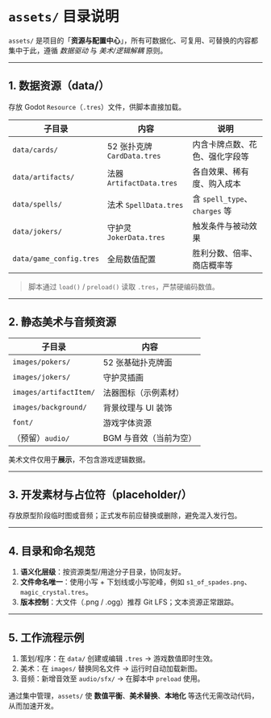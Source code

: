 # `assets/` 目录说明

`assets/` 是项目的「**资源与配置中心**」，所有可数据化、可复用、可替换的内容都集中于此，遵循 *数据驱动* 与 *美术/逻辑解耦* 原则。

---

## 1. 数据资源（data/）
存放 Godot `Resource`（`.tres`）文件，供脚本直接加载。

| 子目录 | 内容 | 说明 |
|--------|------|------|
| `data/cards/` | 52 张扑克牌 `CardData.tres` | 内含卡牌点数、花色、强化字段等 | 
| `data/artifacts/` | 法器 `ArtifactData.tres` | 各自效果、稀有度、购入成本 |
| `data/spells/` | 法术 `SpellData.tres` | 含 `spell_type`、`charges` 等 |
| `data/jokers/` | 守护灵 `JokerData.tres` | 触发条件与被动效果 |
| `data/game_config.tres` | 全局数值配置 | 胜利分数、倍率、商店概率等 |

> 脚本通过 `load()` / `preload()` 读取 `.tres`，严禁硬编码数值。

---

## 2. 静态美术与音频资源

| 子目录 | 内容 |
|--------|------|
| `images/pokers/` | 52 张基础扑克牌面 |
| `images/jokers/` | 守护灵插画 |
| `images/artifactItem/` | 法器图标（示例素材） |
| `images/background/` | 背景纹理与 UI 装饰 |
| `font/` | 游戏字体资源 |
| （预留）`audio/` | BGM 与音效（当前为空） |

美术文件仅用于**展示**，不包含游戏逻辑数据。

---

## 3. 开发素材与占位符（placeholder/）
存放原型阶段临时图或音频；正式发布前应替换或删除，避免混入发行包。

---

## 4. 目录和命名规范
1. **语义化层级**：按资源类型/用途分子目录，协同友好。
2. **文件命名唯一**：使用小写 + 下划线或小写驼峰，例如 `s1_of_spades.png`、`magic_crystal.tres`。
3. **版本控制**：大文件（.png / .ogg）推荐 Git LFS；文本资源正常跟踪。

---

## 5. 工作流程示例
1. 策划/程序：在 `data/` 创建或编辑 `.tres` → 游戏数值即时生效。  
2. 美术：在 `images/` 替换同名文件 → 运行时自动加载新图。  
3. 音频：新增音效至 `audio/sfx/` → 在脚本中 `preload` 使用。

通过集中管理，`assets/` 使 **数值平衡**、**美术替换**、**本地化** 等迭代无需改动代码，从而加速开发。
